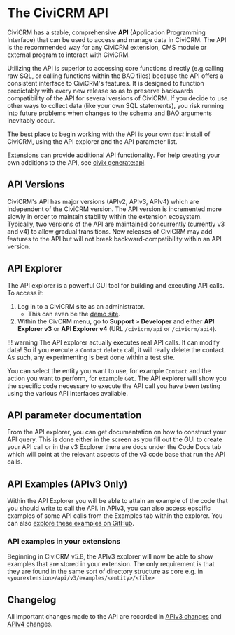 # The CiviCRM API

CiviCRM has a stable, comprehensive **API** (Application Programming Interface) that can be used to access and manage data in CiviCRM. The API is the recommended way for any CiviCRM extension, CMS module or external program to interact with CiviCRM.

Utilizing the API is superior to accessing core functions directly (e.g.calling raw SQL, or calling functions within the BAO files) because the API offers a consistent interface to CiviCRM's features. It is designed to function predictably with every new release so as to preserve backwards compatibility of the API for several versions of CiviCRM. If you decide to use other ways to collect data (like your own SQL statements), you risk running into future problems when changes to the schema and BAO arguments inevitably occur.

The best place to begin working with the API is your own *test* install of CiviCRM, using the API explorer and the API parameter list.

Extensions can provide additional API functionality. For help creating your own additions to the API, see [civix generate:api](/extensions/civix.md#generate-api).

## API Versions

CiviCRM's API has major versions (APIv2, APIv3, APIv4) which are independent of the CiviCRM version. The API version is incremented more slowly in order to maintain stability within the extension ecosystem. Typically, two versions of the API are maintained concurrently (currently v3 and v4) to allow gradual transitions. New releases of CiviCRM may add features to the API but will not break backward-compatibility within an API version.

## API Explorer

The API explorer is a powerful GUI tool for building and executing API calls. To access it:

1. Log in to a CiviCRM site as an administrator.
    * This can even be the [demo site](http://dmaster.demo.civicrm.org/).
2. Within the CivCRM menu, go to **Support > Developer** and either **API Explorer v3** or **API Explorer v4** (URL `/civicrm/api` or `/civicrm/api4`).

!!! warning
    The API explorer actually executes real API calls. It can modify data! So if you execute a `Contact` `delete` call, it will really delete the contact. As such, any experimenting is best done within a test site.

You can select the entity you want to use, for example `Contact` and the action you want to perform, for example `Get`. The API explorer will show you the specific code necessary to execute the API call you have been testing using the various API interfaces available.

## API parameter documentation

From the API explorer, you can get documentation on how to construct your API query. This is done either in the screen as you fill out the GUI to create your API call or in the v3 Explorer there are docs under the Code Docs tab which will point at the relevant aspects of the v3 code base that run the API calls.

## API Examples (APIv3 Only)

Within the API Explorer you will be able to attain an example of the code that you should write to call the API. In APIv3, you can also access epscific examples of some API calls from the Examples tab within the explorer. You can also [explore these examples on GitHub](https://github.com/civicrm/civicrm-core/tree/master/api/v3/examples).

### API examples in your extensions

Beginning in CiviCRM v5.8, the APIv3 explorer will now be able to show examples that are stored in your extension. The only requirement is that they are found in the same sort of directory structure as core e.g. in `<yourextension>/api/v3/examples/<entity>/<file>`

## Changelog

All important changes made to the API are recorded in [APIv3 changes](/api/v3/changes.md) and [APIv4 changes](/api/v4/changes.md).
